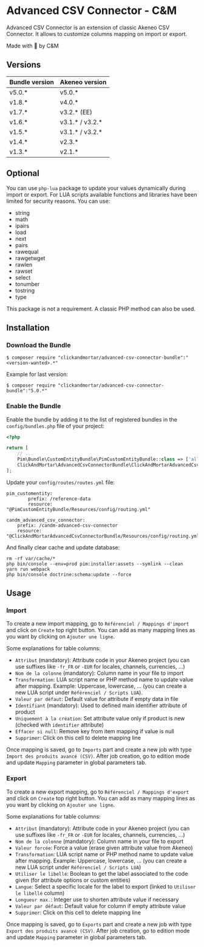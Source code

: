 # Advanced CSV Connector - C&M

Advanced CSV Connector is an extension of classic Akeneo CSV Connector. It allows to customize columns mapping on import or export.

Made with :blue_heart: by C&M

## Versions

| **Bundle version**  | **Akeneo version** |
| ------------- | ------------- |
| v5.0.*  | v5.0.* |
| v1.8.*  | v4.0.*  |
| v1.7.*  | v3.2.* (EE)  |
| v1.6.*  | v3.1.* / v3.2.*  |
| v1.5.*  | v3.1.* / v3.2.*  |
| v1.4.*  | v2.3.*  |
| v1.3.*  | v2.1.*  |

## Optional

You can use `php-lua` package to update your values dynamically during import or export.
For LUA scripts available functions and libraries have been limited for security reasons. You can use:

* string
* math
* ipairs
* load
* next
* pairs
* rawequal
* rawgetwget
* rawlen
* rawset
* select
* tonumber
* tostring
* type

This package is not a requirement. A classic PHP method can also be used.

## Installation

### Download the Bundle

```console
$ composer require "clickandmortar/advanced-csv-connector-bundle":"<version-wanted>.*"
```

Example for last version:

```console
$ composer require "clickandmortar/advanced-csv-connector-bundle":"5.0.*"
```


### Enable the Bundle

Enable the bundle by adding it to the list of registered bundles
in the `config/bundles.php` file of your project:

```php
<?php

return [
    // ...
    Pim\Bundle\CustomEntityBundle\PimCustomEntityBundle::class => ['all' => true],
    ClickAndMortar\AdvancedCsvConnectorBundle\ClickAndMortarAdvancedCsvConnectorBundle::class => ['all' => true]
];
```

Update your `config/routes/routes.yml` file:

```
pim_customentity:
        prefix: /reference-data
        resource: "@PimCustomEntityBundle/Resources/config/routing.yml"
        
candm_advanced_csv_connector:
    prefix: /candm-advanced-csv-connector
    resource: "@ClickAndMortarAdvancedCsvConnectorBundle/Resources/config/routing.yml"
```

And finally clear cache and update database:

```
rm -rf var/cache/*
php bin/console --env=prod pim:installer:assets --symlink --clean
yarn run webpack
php bin/console doctrine:schema:update --force
```

## Usage

### Import

To create a new import mapping, go to `Référenciel / Mappings d'import` and click on `Create` top right button.
You can add as many mapping lines as you want by clicking on `Ajouter une ligne`.

Some explanations for table columns:

* `Attribut` (mandatory): Attribute code in your Akeneo project (you can use suffixes like `-fr_FR` or `-EUR` for locales, channels, currencies, ...)
* `Nom de la colonne` (mandatory): Column name in your file to import
* `Transformation`: LUA script name or PHP method name to update value after mapping. Example: Uppercase, lowercase, ... (you can create a new LUA script under `Référenciel / Scripts LUA`).
* `Valeur par défaut`: Default value for attribute if empty data in file
* `Identifiant` (mandatory):  Used to defined main identifier attribute of product
* `Uniquement à la création`: Set attribute value only if product is new (checked with `identifier` attribute)
* `Effacer si null`: Remove key from item mapping if value is null
* `Supprimer`: Click on this cell to delete mapping line

Once mapping is saved, go to `Imports` part and create a new job with type `Import des produits avancé (CSV)`.
After job creation, go to edition mode and update `Mapping` parameter in global parameters tab.

### Export

To create a new export mapping, go to `Référenciel / Mappings d'export` and click on `Create` top right button.
You can add as many mapping lines as you want by clicking on `Ajouter une ligne`.

Some explanations for table columns:

* `Attribut` (mandatory): Attribute code in your Akeneo project (you can use suffixes like `-fr_FR` or `-EUR` for locales, channels, currencies, ...)
* `Nom de la colonne` (mandatory): Column name in your file to export
* `Valeur forcée`: Force a value (erase given attribute value from Akeneo)
* `Transformation`: LUA script name or PHP method name to update value after mapping. Example: Uppercase, lowercase, ... (you can create a new LUA script under `Référenciel / Scripts LUA`)
* `Utiliser le libellé`: Boolean to get the label associated to the code given (for attribute options or custom entities)
* `Langue`: Select a specific locale for the label to export (linked to `Utiliser le libellé` column)
* `Longueur max.`: Integer use to shorten attribute value if necessary
* `Valeur par défaut`: Default value for column if empty attribute value
* `Supprimer`: Click on this cell to delete mapping line

Once mapping is saved, go to `Exports` part and create a new job with type `Export des produits avancé (CSV)`.
After job creation, go to edition mode and update `Mapping` parameter in global parameters tab.